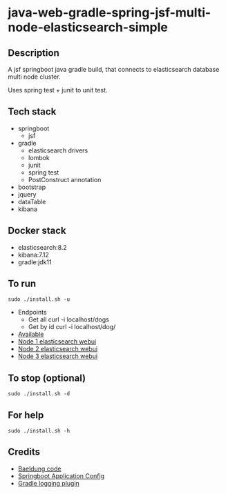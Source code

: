 # java-web-gradle-spring-jsf-multi-node-elasticsearch-simple

## Description
A jsf springboot java gradle build,
that connects to elasticsearch database multi node cluster.

Uses spring test + junit to unit test.

## Tech stack
- springboot
  - jsf
- gradle
  - elasticsearch drivers
  - lombok
  - junit
  - spring test
  - PostConstruct annotation
- bootstrap
- jquery
- dataTable
- kibana

## Docker stack
- elasticsearch:8.2
- kibana:7.12
- gradle:jdk11

## To run
`sudo ./install.sh -u`
- Endpoints
  - Get all curl -i localhost/dogs
  - Get by id curl -i localhost/dog/<id>
- [Available](http://localhost)
- [Node 1 elasticsearch webui](http://localhost:9200)
- [Node 2 elasticsearch webui](http://localhost:9201)
- [Node 3 elasticsearch webui](http://localhost:9202)

## To stop (optional)
`sudo ./install.sh -d`

## For help
`sudo ./install.sh -h`

## Credits
- [Baeldung code](https://www.baeldung.com/spring-data-elasticsearch-tutorial)
- [Springboot Application Config](https://betterjavacode.com/programming/elasticsearch-spring-boot)
- [Gradle logging plugin](https://github.com/radarsh/gradle-test-logger-plugin)
